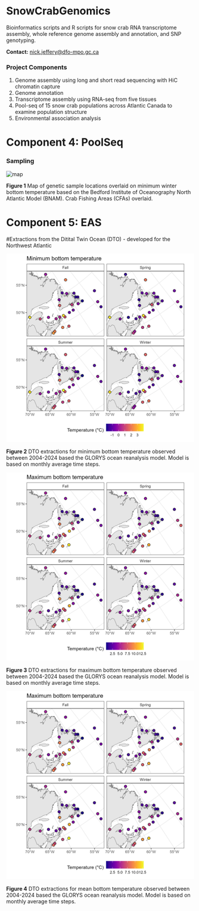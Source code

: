 # SnowCrabGenomics
Bioinformatics scripts and R scripts for snow crab RNA transcriptome assembly, whole reference genome assembly and annotation, and SNP genotyping. 

__Contact:__      nick.jeffery@dfo-mpo.gc.ca

### Project Components
1. Genome assembly using long and short read sequencing with HiC chromatin capture
2. Genome annotation
3. Transcriptome assembly using RNA-seq from five tissues
4. Pool-seq of 15 snow crab populations across Atlantic Canada to examine population structure
5. Environmental association analysis

# Component 4: PoolSeq
### Sampling

![map](figures/CrabTempMap_Cropped-01.jpg)

__Figure 1__ Map of genetic sample locations overlaid on minimum winter bottom temperature based on the Bedford Institute of Oceanography North Atlantic Model (BNAM). Crab Fishing Areas (CFAs) overlaid. 

# Component 5: EAS

#Extractions from the Ditital Twin Ocean (DTO) - developed for the Northwest Atlantic

![ ](figures/minimum_bottom_temp.png)

__Figure 2__ DTO extractions for minimum bottom temperature observed between 2004-2024 based the GLORYS ocean reanalysis model. Model is based on monthly average time steps.

![ ](figures/maximum_bottom_temp.png)

__Figure 3__ DTO extractions for maximum bottom temperature observed between 2004-2024 based the GLORYS ocean reanalysis model. Model is based on monthly average time steps.

![ ](figures/maximum_bottom_temp.png)

__Figure 4__ DTO extractions for mean bottom temperature observed between 2004-2024 based the GLORYS ocean reanalysis model. Model is based on monthly average time steps.

